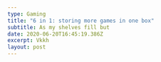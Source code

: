 ```yaml
---
type: Gaming
title: "6 in 1: storing more games in one box"
subtitle: As my shelves fill but
date: 2020-06-20T16:45:19.386Z
excerpt: Vkkh
layout: post
---
```

